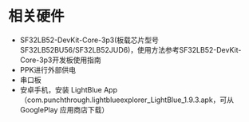 # 相关硬件
* SF32LB52-DevKit-Core-3p3(板载芯片型号 SF32LB52BU56/SF32LB52JUD6)，使用方法参考SF32LB52-DevKit-Core-3p3开发板使用指南
* PPK进行外部供电
* 串口板
* 安卓手机，安装 LightBlue App（com.punchthrough.lightblueexplorer_LightBlue_1.9.3.apk，可从 GooglePlay 应用商店下载）